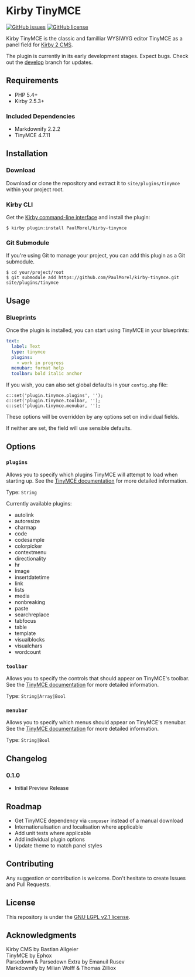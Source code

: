 # Kirby TinyMCE 

[![GitHub issues](https://img.shields.io/github/issues/PaulMorel/kirby-tinymce.svg)](https://github.com/PaulMorel/kirby-tinymce/issues)
[![GitHub license](https://img.shields.io/github/license/PaulMorel/kirby-tinymce.svg)](https://github.com/PaulMorel/kirby-tinymce/blob/master/LICENSE)

Kirby TinyMCE is the classic and familliar WYSIWYG editor TinyMCE as a panel field for [Kirby 2 CMS](https://getkirby.com/).

The plugin is currently in its early development stages. Expect bugs. Check out the [develop](https://github.com/PaulMorel/kirby-tinymce/tree/develop) branch for updates.

## Requirements

- PHP 5.4+
- Kirby 2.5.3+

### Included Dependencies
- Markdownify 2.2.2
- TinyMCE 4.7.11

## Installation

### Download

Download or clone the repository and extract it to `site/plugins/tinymce` within your project root.

### Kirby CLI

Get the [Kirby command-line interface](https://github.com/getkirby/cli) and install the plugin: 

```
$ kirby plugin:install PaulMorel/kirby-tinymce
```

### Git Submodule

If you're using Git to manage your project, you can add this plugin as a Git submodule.

```
$ cd your/project/root
$ git submodule add https://github.com/PaulMorel/kirby-tinymce.git site/plugins/tinymce
```
## Usage

### Blueprints
Once the plugin is installed, you can start using TinyMCE in your blueprints:

``` yml
text:
  label: Text
  type: tinymce
  plugins:
    - work in progress
  menubar: format help
  toolbar: bold italic anchor
```

If you wish, you can also set global defaults in your `config.php` file:

```
c::set('plugin.tinymce.plugins', '');
c::set('plugin.tinymce.toolbar, '');
c::set('plugin.tinymce.menubar, '');
```

These options will be overridden by any options set on individual fields. 

If neither are set, the field will use sensible defaults.

## Options

### `plugins`

Allows you to specify which plugins TinyMCE will attempt to load when starting up. See the [TinyMCE documentation](https://www.tinymce.com/docs/configure/integration-and-setup/#plugins) for more detailed information.

Type: `String`

Currently available plugins:
- autolink
- autoresize
- charmap
- code
- codesample
- colorpicker
- contextmenu
- directionality
- hr
- image
- insertdatetime
- link
- lists
- media
- nonbreaking
- paste
- searchreplace
- tabfocus
- table
- template
- visualblocks
- visualchars
- wordcount
  
### `toolbar`

Allows you to specify the controls that should appear on TinyMCE's toolbar. See the [TinyMCE documentation](https://www.tinymce.com/docs/configure/editor-appearance/#toolbar) for more detailed information.

Type: `String|Array|Bool`
 
### `menubar`

Allows you to specify which menus should appear on TinyMCE's menubar. See the [TinyMCE documentation](https://www.tinymce.com/docs/configure/editor-appearance/#menubar) for more detailed information.

Type: `String|Bool`

## Changelog

### 0.1.0
- Initial Preview Release

## Roadmap

- Get TinyMCE dependency via `composer` instead of a manual download
- Internationalisation and localisation where applicable
- Add unit tests where applicable
- Add individual plugin options
- Update theme to match panel styles

## Contributing
Any suggestion or contribution is welcome. Don't hesitate to create Issues and Pull Requests.

## License

This repository is under the [GNU LGPL v2.1 license](https://github.com/PaulMorel/kirby-tinymce/blob/master/LICENSE).

## Acknowledgments

Kirby CMS by Bastian Allgeier  
TinyMCE by Ephox  
Parsedown & Parsedown Extra by Emanuil Rusev  
Markdownify by Milian Wolff & Thomas Zilliox